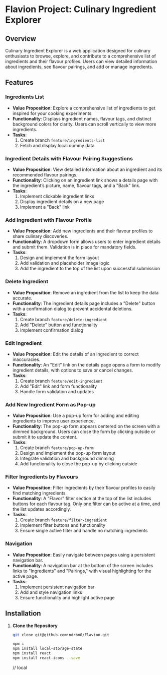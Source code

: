 # Flavion Project: Culinary Ingredient Explorer

## Overview

Culinary Ingredient Explorer is a web application designed for culinary enthusiasts to browse, explore, and contribute to a comprehensive list of ingredients and their flavour profiles. Users can view detailed information about ingredients, see flavour pairings, and add or manage ingredients.

## Features

### Ingredients List

- **Value Proposition**: Explore a comprehensive list of ingredients to get inspired for your cooking experiments.
- **Functionality**: Displays ingredient names, flavour tags, and distinct background colors for clarity. Users can scroll vertically to view more ingredients.
- **Tasks**:
  1. Create branch `feature/ingredients-list`
  2. Fetch and display local dummy data

### Ingredient Details with Flavour Pairing Suggestions

- **Value Proposition**: View detailed information about an ingredient and its recommended flavour pairings.
- **Functionality**: Clicking on an ingredient link shows a details page with the ingredient’s picture, name, flavour tags, and a "Back" link.
- **Tasks**:
  1. Implement clickable ingredient links
  2. Display ingredient details on a new page
  3. Implement a "Back" link

### Add Ingredient with Flavour Profile

- **Value Proposition**: Add new ingredients and their flavour profiles to share culinary discoveries.
- **Functionality**: A dropdown form allows users to enter ingredient details and submit them. Validation is in place for mandatory fields.
- **Tasks**:
  1. Design and implement the form layout
  2. Add validation and placeholder image logic
  3. Add the ingredient to the top of the list upon successful submission

### Delete Ingredient

- **Value Proposition**: Remove an ingredient from the list to keep the data accurate.
- **Functionality**: The ingredient details page includes a "Delete" button with a confirmation dialog to prevent accidental deletions.
- **Tasks**:
  1. Create branch `feature/delete-ingredient`
  2. Add "Delete" button and functionality
  3. Implement confirmation dialog

### Edit Ingredient

- **Value Proposition**: Edit the details of an ingredient to correct inaccuracies.
- **Functionality**: An "Edit" link on the details page opens a form to modify ingredient details, with options to save or cancel changes.
- **Tasks**:
  1. Create branch `feature/edit-ingredient`
  2. Add "Edit" link and form functionality
  3. Handle form validation and updates

### Add New Ingredient Form as Pop-up

- **Value Proposition**: Use a pop-up form for adding and editing ingredients to improve user experience.
- **Functionality**: The pop-up form appears centered on the screen with a dimmed background. Users can close the form by clicking outside or submit it to update the content.
- **Tasks**:
  1. Create branch `feature/pop-up-form`
  2. Design and implement the pop-up form layout
  3. Integrate validation and background dimming
  4. Add functionality to close the pop-up by clicking outside

### Filter Ingredients by Flavours

- **Value Proposition**: Filter ingredients by their flavour profiles to easily find matching ingredients.
- **Functionality**: A "Flavor" filter section at the top of the list includes buttons for each flavour tag. Only one filter can be active at a time, and the list updates accordingly.
- **Tasks**:
  1. Create branch `feature/filter-ingredient`
  2. Implement filter buttons and functionality
  3. Ensure single active filter and handle no matching ingredients

### Navigation

- **Value Proposition**: Easily navigate between pages using a persistent navigation bar.
- **Functionality**: A navigation bar at the bottom of the screen includes links to "Ingredients" and "Pairings," with visual highlighting for the active page.
- **Tasks**:
  1. Implement persistent navigation bar
  2. Add and style navigation links
  3. Ensure functionality and highlight active page

## Installation

1. **Clone the Repository**

   ```bash
   git clone git@github.com:ndrbn0/Flavion.git

   npm i
   npm install local-storage-state
   npm install react
   npm install react-icons --save
   ```

   // local
